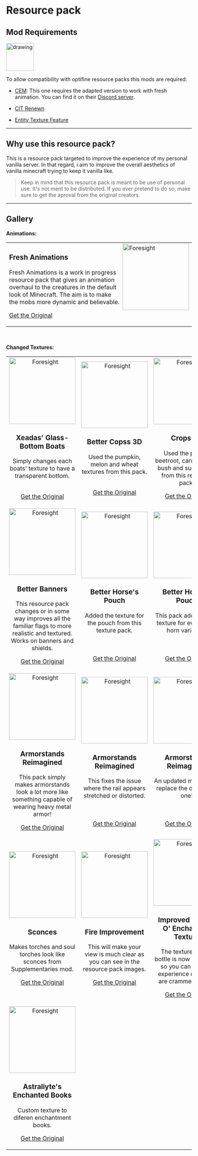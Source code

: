 # Resource pack

## Mod Requirements

<img src="https://img.shields.io/badge/requires-fabric-green" alt="drawing" width="75"/>

<br/>

To allow compatibility with optifine resource packs this mods are required:

- [CEM](https://www.curseforge.com/minecraft/mc-mods/custom-entity-models-cem): This one requires the adapted version to work with fresh animation. You can find it on their [Discord server](https://discord.gg/3qxFZm7Ycw).

- [CIT Renewn](https://www.curseforge.com/minecraft/mc-mods/cit-resewn)

- [Entity Texture Feature](https://www.curseforge.com/minecraft/mc-mods/entity-texture-features-fabric)

---
## Why use this resource pack?

This is a resource pack targeted to improve the experience of my personal vanilla server. In that regard, i aim to improve the overall aesthetics of vanilla minecraft trying to keep it vanilla like.

> Keep in mind that this resource pack is meant to be use of personal use. It's not ment to be distributed. If you ever pretend to do so, make sure to get the aproval from the original creators. 

---
## Gallery

**Animations:**

<table width="100%">
<tr>
<td>
  <img src="https://i.gyazo.com/d7e5d5a29bb863f020a07dda9c3bfbb8.png"
alt="Foresight" height="180px" align="right">
  
<h3>Fresh Animations</h3> 
  <p width="60%;">
    Fresh Animations is a work in progress resource pack that gives an animation overhaul to the creatures in the default look of Minecraft. The aim is to make the  mobs more dynamic and believable.
  </p>

[Get the Original](https://www.curseforge.com/minecraft/texture-packs/fresh-animations)
</td>
</tr>
</table>

<br/>

**Changed Textures:**

<table width="100%">
<tr>
<td align="center" width="33%">
  <img src="https://i.gyazo.com/94a0fff5d491acbc64d685e2204114fc.png"   alt="Foresight" height="180px">
  
<h3>Xeadas' Glass-Bottom Boats</h3> 
  <p width="60%;">
    Simply changes each boats' texture to have a transparent bottom.<br><br>
  </p>

[Get the Original](https://www.planetminecraft.com/texture-pack/xeadas-glass-bottom-boats/)
</td>

<td align="center" width="33%">
  <img src="https://i.gyazo.com/0dad27653664e3067ef9243993e64833.jpg"
alt="Foresight" height="180px">
  
<h3>Better Copss 3D</h3> 
  <p width="60%;">
    Used the pumpkin, melon and wheat textures from this pack.<br><br>
  </p>

[Get the Original](https://www.planetminecraft.com/texture-pack/better-crops-3d/)
</td>

<td align="center" width="33%">
  <img src="https://i.gyazo.com/64283ed7f4175bcc609b8e933461ab94.png"
alt="Foresight" height="180px%">
  
<h3>Crops 3D</h3> 
  <p width="60%;">
    Used the potato, beetroot, carrot, berrie bush and sugar cane from this resource pack.
  </p>

[Get the Original](https://www.curseforge.com/minecraft/texture-packs/crops-3d)
</td>
</tr>

<tr>
<td align="center" width="33%">
  <img src="https://i.gyazo.com/70c8c689ebec8248b90c59243bbec496.png"
alt="Foresight" height="180px">
  
<h3>Better Banners</h3> 
  <p width="60%;">
    This resource pack changes or in some way improves all the familiar flags to more realistic and textured. Works on banners and shields.
  </p>

[Get the Original](https://www.planetminecraft.com/texture-pack/better-horse-s-ass-pouch/)
</td>

<td align="center" width="33%">
  <img src="https://i.gyazo.com/936ff3384e486dac7c83ca8157cf5e35.png"
alt="Foresight" height="180px">
  
<h3>Better Horse's Pouch</h3> 
  <p width="60%;">
    Added the texture for the pouch from this texture pack.<br><br><br>
  </p>

[Get the Original](https://www.planetminecraft.com/texture-pack/better-banner/)
</td>

<td align="center" width="33%">
  <img src="https://i.gyazo.com/8b1ee4c485f1274a7737db395cd7bee6.png"
alt="Foresight" height="180px">
  
<h3>Better Horse's Pouch</h3> 
  <p width="60%;">
    This pack adds unique texture for every goat horn variation.<br><br><br>
  </p>

[Get the Original](https://www.planetminecraft.com/texture-pack/1-19-goat-horns-optifine-cit-resewn-required/)
</td>
</tr>

<tr>
<td align="center" width="33%">
  <img src="https://i.gyazo.com/1dd7170582ee4834299b550653e7f168.png"
alt="Foresight" height="180px">
  
<h3>Armorstands Reimagined</h3> 
  <p width="60%;">
    This pack simply makes armorstands look a lot more like something capable of wearing heavy metal armor!
  </p>

[Get the Original](https://www.curseforge.com/minecraft/texture-packs/armorstands-reimagined)
</td>

<td align="center" width="33%">
  <img src="https://i.gyazo.com/08adb34db1ed81df7fb065db563dbaa0.png"
alt="Foresight" height="180px">
  
<h3>Armorstands Reimagined</h3> 
  <p width="60%;">
    This fixes the issue where the rail appears stretched or distorted.<br><br><br>
  </p>

[Get the Original](https://www.curseforge.com/minecraft/texture-packs/rail-fix)
</td>

<td align="center" width="33%">
  <img src="https://i.gyazo.com/998202b0239e67be23f97a525a3aaf77.png"
alt="Foresight" height="180px">
  
<h3>Armorstands Reimagined</h3> 
  <p width="60%;">
    An updated minecart to replace the old boring one!<br><br><br>
  </p>

[Get the Original](https://www.planetminecraft.com/texture-pack/updated-minecarts/)
</td>
</tr>

<tr>
<td align="center" width="33%">
  <img src="https://i.gyazo.com/de4b8a8a3f1f44ca2c7dc46913391815.png"
alt="Foresight" height="180px">
  
<h3>Sconces</h3> 
  <p width="60%;">
    Makes torches and soul torches look like sconces from Supplementaries mod.
  </p>

[Get the Original](https://www.curseforge.com/minecraft/texture-packs/sconces)
</td>

<td align="center" width="33%">
  <img src="https://i.gyazo.com/dc21ef1b342eed600fed488a4431021d.png"
alt="Foresight" height="180px">
  
<h3>Fire Improvement</h3> 
  <p width="60%;">
    This will make your view is much clear as you can see in the resource pack images.
  </p>

[Get the Original](https://www.curseforge.com/minecraft/texture-packs/fire-improvement)
</td>

<td align="center" width="33%">
  <img src="https://i.gyazo.com/ed1632adcf7fc068f8ba581567e45e24.png"
alt="Foresight" height="180px">
  
<h3>Improved Bottles O' Enchanting Texture</h3> 
  <p width="60%;">
    The texture for the bottle is now animated, so you can see the experience orbs that are crammed inside.
  </p>

[Get the Original](https://www.curseforge.com/minecraft/texture-packs/improved-bottles-o-enchanting-texture-bottle-form)
</td>

</tr>
<tr>

<td align="center" width="33%">
  <img src="https://i.gyazo.com/44f6be2f752306a8e7c0d714a929aa8e.png"
alt="Foresight" height="180px">
  
<h3>Astraliyte's Enchanted Books</h3> 
  <p width="60%;">
    Custom texture to diferen enchantment books.
  </p>

[Get the Original](https://www.planetminecraft.com/texture-pack/astraliyte-s-enchanted-books/)
</td>
</tr>
</table>
